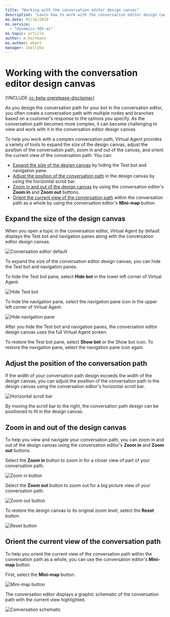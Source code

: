 ```yaml
---
title: "Working with the conversation editor design canvas"
description: "Learn how to work with the conversation editor design canvas."
ms.date: 05/16/2019
ms.service:
  - "dynamics-365-ai"
ms.topic: article
author: m-hartmann
ms.author: mhart
manager: shellyha
---
```


# Working with the conversation editor design canvas

[!INCLUDE [cc-beta-prerelease-disclaimer](../includes/cc-beta-prerelease-disclaimer.md)]

As you design the conversation path for your bot in the conversation editor, you often create a conversation path with multiple nodes and branches based on a customer's response to the options you specify. As the conversation path becomes more complex, it can become challenging to view and work with it in the conversation editor design canvas.

To help you work with a complex conversation path, Virtual Agent provides a variety of tools to expand the size of the design canvas, adjust the position of the conversation path, zoom in and out of the canvas, and orient the current view of the conversation path. You can:

* [Expand the size of the design canvas](#expand-the-size-of-the-design-canvas) by hiding the Test bot and navigation pane.
* [Adjust the position of the conversation path](#adjust-the-position-of-the-conversation-path) in the design canvas by using the horizontal scroll bar.
* [Zoom in and out of the design canvas](#zoom-in-and-out-of-the-design-canvas) by using the conversation editor's **Zoom in** and **Zoom out** buttons.
* [Orient the current view of the conversation path](#orient-the-current-view-of-the-conversation-path) within the conversation path as a whole by using the conversation editor's **Mini-map** button.

## Expand the size of the design canvas

When you open a topic in the conversation editor, Virtual Agent by default displays the Test bot and navigation panes along with the conversation editor design canvas.

![Conversation editor default](media/conversation-editor-default.png)

To expand the size of the conversation editor design canvas, you can hide the Test bot and navigation panes.

To hide the Test bot pane, select **Hide bot** in the lower left corner of Virtual Agent.

![Hide Test bot](media/hide-test-va.png)

To hide the navigation pane, select the navigation pane icon in the upper left corner of Virtual Agent.

![Hide navigation pane](media/expand-canvas-nav.png)

After you hide the Test bot and navigation panes, the conversation editor design canvas uses the full Virtual Agent screen.

To restore the Test bot pane, select **Show bot** or the Show bot icon. To restore the navigation pane, select the navigation pane icon again.

## Adjust the position of the conversation path

If the width of your conversation path design exceeds the width of the design canvas, you can adjust the position of the conversation path in the design canvas using the conversation editor's horizontal scroll bar.

![Horizontal scroll bar](media/horizontal-scroll-bar.png)

By moving the scroll bar to the right, the conversation path design can be positioned to fit in the design canvas.

## Zoom in and out of the design canvas

To help you view and navigate your conversation path, you can zoom in and out of the design canvas using the conversation editor's **Zoom in** and **Zoom out** buttons.

Select the **Zoom in** button to zoom in for a closer view of part of your conversation path.

![Zoom in button](media/zoom-in.png)

Select the **Zoom out** button to zoom out for a big picture view of your conversation path.

![Zoom out button](media/zoom-out.png)

To restore the design canvas to its original zoom level, select the **Reset** button.

![Reset button](media/reset.png)

## Orient the current view of the conversation path

To help you orient the current view of the conversation path within the conversation path as a whole, you can use the conversation editor's **Mini-map** button.

First, select the **Mini-map** button.

![Mini-map button](media/mini-map-button.png)

The conversation editor displays a graphic schematic of the conversation path with the current view highlighted.

![Conversation schematic](media/conversation-schematic.png)